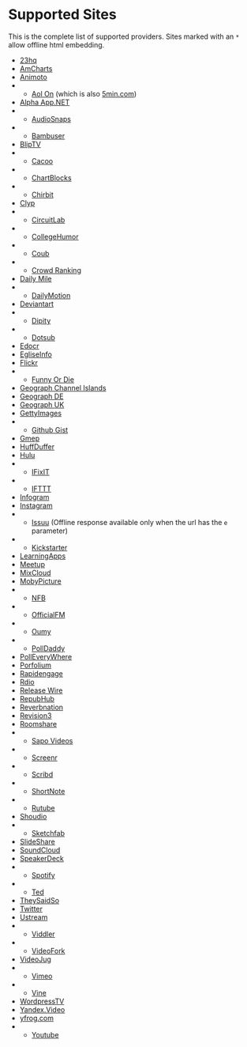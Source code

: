 Supported Sites
===============
This is the complete list of supported providers.
Sites marked with an `*` allow offline html embedding.

- [23hq](http://23hq.com)
- [AmCharts](http://live.amcharts.com)
- [Animoto](http://animoto.com)
- * [Aol On](http://on.aol.com) (which is also [5min.com](http://5min.com))
- [Alpha App.NET](https://alpha.app.net)
- * [AudioSnaps](http://audiosnaps.com/)
- * [Bambuser](http://bambuser.com)
- [BlipTV](http://blip.tv)
- * [Cacoo](http://cacoo.com)
- * [ChartBlocks](http://chartblocks.com)
- * [Chirbit](http://chirb.it)
- [Clyp](http://clyp.it)
- * [CircuitLab](https://www.circuitlab.com)
- * [CollegeHumor](http://www.collegehumor.com)
- * [Coub](http://coub.com)
- * [Crowd Ranking](http://crowdranking.com)
- [Daily Mile](http://dailymile.com)
- * [DailyMotion](http://www.dailymotion.com/)
- [Deviantart](http://deviantart.com)
- * [Dipity](http://dipity.com)
- * [Dotsub](http://dotsub.com)
- [Edocr](http://edocr.com)
- [EgliseInfo](http://egliseinfo.catholique.fr)
- [Flickr](http://flickr.com)
- * [Funny Or Die](http://www.funnyordie.com)
- [Geograph Channel Islands](http://channel-islands.geographs.org)
- [Geograph DE](http://geo-en.hlipp.de)
- [Geograph UK](http://geograph.org.uk)
- [GettyImages](http://www.gettyimages.com)
- * [Github Gist](https://gist.github.com)
- [Gmep](http://gmep.org)
- [HuffDuffer](http://huffduffer.com)
- [Hulu](http://www.hulu.com)
- * [IFixIT](http://ifixit.com)
- * [IFTTT](http://ifttt.com)
- [Infogram](https://infogr.am)
- [Instagram](http://instagram.com)
- * [Issuu](https://issuu.com) (Offline response available only when the url has the `e` parameter)
- * [Kickstarter](http://www.kickstarter.com)
- [LearningApps](http://learningapps.org)
- [Meetup](http://meetup.com)
- [MixCloud](http://mixcloud.com)
- [MobyPicture](http://mobypicture.com)
- * [NFB](http://www.nfb.ca)
- * [OfficialFM](http://official.fm)
- * [Oumy](https://www.oumy.com)
- * [PollDaddy](http://polldaddy.com)
- [PollEveryWhere](http://www.polleverywhere.com)
- [Porfolium](https://portfolium.com)
- [Rapidengage](https://rapidengage.com/)
- [Rdio](http://rdio.com)
- [Release Wire](http://releasewire.com)
- [RepubHub](http://repubhub.icopyright.net)
- [Reverbnation](https://www.reverbnation.com)
- [Revision3](http://revision3.com)
- [Roomshare](http://roomshare.jp)
- * [Sapo Videos](http://videos.sapo.pt)
- * [Screenr](http://www.screenr.com)
- * [Scribd](http://www.scribd.com)
- * [ShortNote](https://www.shortnote.jp)
- * [Rutube](https://rutube.ru)
- [Shoudio](http://shoudio.com)
- * [Sketchfab](http://sketchfab.com)
- [SlideShare](http://www.slideshare.net)
- [SoundCloud](http://soundcloud.com)
- [SpeakerDeck](https://speackerdeck.com)
- * [Spotify](http://spotify.com)
- * [Ted](http://ted.com)
- [TheySaidSo](https://theysaidso.com)
- [Twitter](https://twitter.com)
- [Ustream](http://ustream.tv)
- * [Viddler](http://www.viddler.com)
- * [VideoFork](http://videofork.com)
- [VideoJug](http://www.videojug.com)
- * [Vimeo](http://vimeo.com/)
- * [Vine](http://vine.co/)
- [WordpressTV](http://wordpress.tv)
- [Yandex.Video](http://video.yandex.ru)
- [yfrog.com](http://yfrog.com)
- * [Youtube](http://www.youtube.com/)
